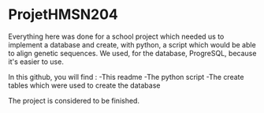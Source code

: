 # ProjetHMSN204

Everything here was done for a school project which needed us to implement a database and create, with python, a script which would be able to align genetic sequences. 
We used, for the database, ProgreSQL, because it's easier to use. 

In this github, you will find :
-This readme
-The python script
-The create tables which were used to create the database

The project is considered to be finished. 

